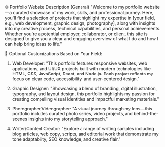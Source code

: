 🌐 Portfolio Website Description (General)
"Welcome to my portfolio website—a curated showcase of my work, skills, and professional journey. Here, you'll find a selection of projects that highlight my expertise in [your field, e.g., web development, graphic design, photography], along with insights into my creative process, technical capabilities, and personal achievements. Whether you're a potential employer, collaborator, or client, this site is designed to give you a clear and engaging overview of what I do and how I can help bring ideas to life."

🔧 Optional Customizations Based on Your Field:
1. Web Developer:
"This portfolio features responsive websites, web applications, and UI/UX projects built with modern technologies like HTML, CSS, JavaScript, React, and Node.js. Each project reflects my focus on clean code, accessibility, and user-centered design."

2. Graphic Designer:
"Showcasing a blend of branding, digital illustration, typography, and layout design, this portfolio highlights my passion for creating compelling visual identities and impactful marketing materials."

3. Photographer/Videographer:
"A visual journey through my lens—this portfolio includes curated photo series, video projects, and behind-the-scenes insights into my storytelling approach."

4. Writer/Content Creator:
"Explore a range of writing samples including blog articles, web copy, scripts, and editorial work that demonstrate my tone adaptability, SEO knowledge, and creative flair."
